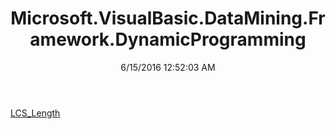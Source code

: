 ﻿---
title: Microsoft.VisualBasic.DataMining.Framework.DynamicProgramming
date: 6/15/2016 12:52:03 AM
---

[LCS_Length](T-Microsoft.VisualBasic.DataMining.Framework.DynamicProgramming.LCS_Length.html)

